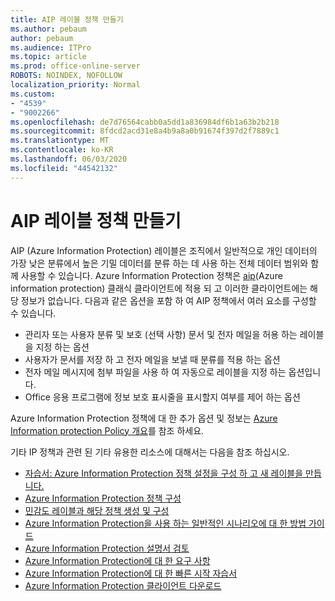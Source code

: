 ```yaml
---
title: AIP 레이블 정책 만들기
ms.author: pebaum
author: pebaum
ms.audience: ITPro
ms.topic: article
ms.prod: office-online-server
ROBOTS: NOINDEX, NOFOLLOW
localization_priority: Normal
ms.custom:
- "4539"
- "9002266"
ms.openlocfilehash: de7d76564cabb0a5dd1a836984df6b1a63b2b218
ms.sourcegitcommit: 8fdcd2acd31e8a4b9a8a0b91674f397d2f7889c1
ms.translationtype: MT
ms.contentlocale: ko-KR
ms.lasthandoff: 06/03/2020
ms.locfileid: "44542132"
---
```

# <a name="creating-aip-label-policies"></a>AIP 레이블 정책 만들기

AIP (Azure Information Protection) 레이블은 조직에서 일반적으로 개인 데이터의 가장 낮은 분류에서 높은 기밀 데이터를 분류 하는 데 사용 하는 전체 데이터 범위와 함께 사용할 수 있습니다. Azure Information Protection 정책은 [aip](https://docs.microsoft.com/azure/information-protection/rms-client/unifiedlabelingclient-version-release-history)(Azure information protection) 클래식 클라이언트에 적용 되 고 이러한 클라이언트에는 해당 정보가 없습니다. 다음과 같은 옵션을 포함 하 여 AIP 정책에서 여러 요소를 구성할 수 있습니다.

- 관리자 또는 사용자 분류 및 보호 (선택 사항) 문서 및 전자 메일을 허용 하는 레이블을 지정 하는 옵션
- 사용자가 문서를 저장 하 고 전자 메일을 보낼 때 분류를 적용 하는 옵션
- 전자 메일 메시지에 첨부 파일을 사용 하 여 자동으로 레이블을 지정 하는 옵션입니다.
- Office 응용 프로그램에 정보 보호 표시줄을 표시할지 여부를 제어 하는 옵션

Azure Information Protection 정책에 대 한 추가 옵션 및 정보는 [Azure Information protection Policy 개요](https://docs.microsoft.com/azure/information-protection/overview-policy)를 참조 하세요.  

기타 IP 정책과 관련 된 기타 유용한 리소스에 대해서는 다음을 참조 하십시오.

- [자습서: Azure Information Protection 정책 설정을 구성 하 고 새 레이블을 만듭니다.](https://docs.microsoft.com/azure/information-protection/infoprotect-quick-start-tutorial)  
- [Azure Information Protection 정책 구성](https://docs.microsoft.com/azure/information-protection/configure-policy)  
- [민감도 레이블과 해당 정책 생성 및 구성](https://docs.microsoft.com/microsoft-365/compliance/create-sensitivity-labels)  
- [Azure Information Protection을 사용 하는 일반적인 시나리오에 대 한 방법 가이드](https://docs.microsoft.com/azure/information-protection/how-to-guides)  
- [Azure Information Protection 설명서 검토](https://docs.microsoft.com/azure/information-protection/what-is-information-protection)  
- [Azure Information Protection에 대 한 요구 사항](https://docs.microsoft.com/azure/information-protection/get-started/requirements)  
- [Azure Information Protection에 대 한 빠른 시작 자습서](https://docs.microsoft.com/azure/information-protection/get-started/infoprotect-quick-start-tutorial)  
- [Azure Information Protection 클라이언트 다운로드](https://www.microsoft.com/download/details.aspx?id=53018)